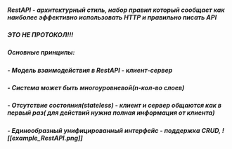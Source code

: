 ##### **RestAPI** - архитектурный стиль,  набор правил который сообщает как наиболее эффективно использовать HTTP и правильно писать API

##### **ЭТО НЕ ПРОТОКОЛ!!!**

##### **Основные** принципы:
##### - Модель взаимодействия в RestAPI - клиент-сервер
##### - Система может быть многоуровневой(n-кол-во слоев)
##### - Отсутствие состояния(stateless) - клиент и сервер общаются как в первый раз( для действий нужна полная информация от клиента)
##### - Единообразный унифицированный интерфейс - поддержка CRUD, ![[example_RestAPI.png]]
